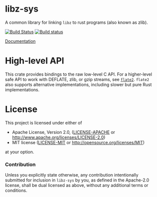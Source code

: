 # libz-sys

A common library for linking `libz` to rust programs (also known as zlib).

[![Build Status](https://travis-ci.com/rust-lang/libz-sys.svg?branch=master)](https://travis-ci.com/rust-lang/libz-sys)
[![Build status](https://ci.appveyor.com/api/projects/status/et3ae5mgpbokh9g9?svg=true)](https://ci.appveyor.com/project/alexcrichton/libz-sys)

[Documentation](https://docs.rs/libz-sys)

# High-level API

This crate provides bindings to the raw low-level C API. For a higher-level
safe API to work with DEFLATE, zlib, or gzip streams, see
[`flate2`](https://docs.rs/flate2). `flate2` also supports alternative
implementations, including slower but pure Rust implementations.

# License

This project is licensed under either of

 * Apache License, Version 2.0, ([LICENSE-APACHE](LICENSE-APACHE) or
   http://www.apache.org/licenses/LICENSE-2.0)
 * MIT license ([LICENSE-MIT](LICENSE-MIT) or
   http://opensource.org/licenses/MIT)

at your option.

### Contribution

Unless you explicitly state otherwise, any contribution intentionally submitted
for inclusion in `libz-sys` by you, as defined in the Apache-2.0 license, shall be
dual licensed as above, without any additional terms or conditions.
